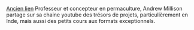 [Ancien lien](https://citoyenentransition.fr/2022/05/17/andrew-millison-et-le-design-en-permaculture/)
Professeur et concepteur en permaculture, Andrew Millison partage sur sa chaine youtube des trésors de projets, particulièrement en Inde, mais aussi des petits cours aux formats exceptionnels.
